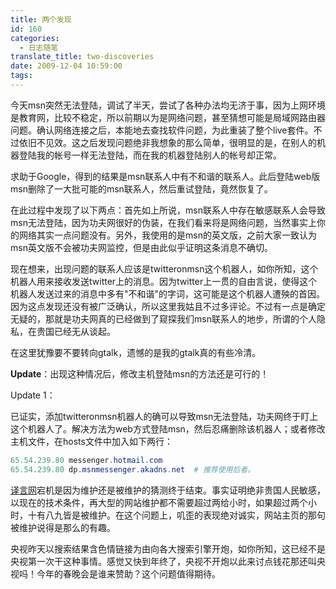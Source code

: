 ```yaml
---
title: 两个发现
id: 160
categories:
  - 日志随笔
translate_title: two-discoveries
date: 2009-12-04 10:59:00
tags:
---
```


今天msn突然无法登陆，调试了半天，尝试了各种办法均无济于事，因为上网环境是教育网，比较不稳定，所以前期以为是网络问题，甚至猜想可能是局域网路由器问题。确认网络连接之后，本能地去查找软件问题，为此重装了整个live套件。不过依旧不见效。这之后发现问题绝非我想象的那么简单，很明显的是，在别人的机器登陆我的帐号一样无法登陆，而在我的机器登陆别人的帐号却正常。

求助于Google，得到的结果是msn联系人中有不和谐的联系人。此后登陆web版msn删除了一大批可能的msn联系人，然后重试登陆，竟然恢复了。

在此过程中发现了以下两点：首先如上所说，msn联系人中存在敏感联系人会导致msn无法登陆，因为功夫网很好的伪装，在我们看来将是网络问题，当然事实上你的网络其实一点问题没有。另外，我使用的是msn的英文版，之前大家一致认为msn英文版不会被功夫网监控，但是由此似乎证明这条消息不确切。

现在想来，出现问题的联系人应该是twitteronmsn这个机器人，如你所知，这个机器人用来接收发送twitter上的消息。因为twitter上一贯的自由言说，使得这个机器人发送过来的消息中多有"不和谐"的字词，这可能是这个机器人遭殃的首因。因为这点发现还没有被广泛确认，所以这里我姑且不过多评论。不过有一点是确定无疑的，那就是功夫网真的已经做到了窥探我们msn联系人的地步，所谓的个人隐私，在贵国已经无从谈起。

在这里犹豫要不要转向gtalk，遗憾的是我的gtalk真的有些冷清。

**Update**：出现这种情况后，修改主机登陆msn的方法还是可行的！

Update 1：

已证实，添加twitteronmsn机器人的确可以导致msn无法登陆，功夫网终于盯上这个机器人了。解决方法为web方式登陆msn，然后忍痛删除该机器人；或者修改主机文件，在hosts文件中加入如下两行：
```powershell
65.54.239.80 messenger.hotmail.com
65.54.239.80 dp.msnmessenger.akadns.net  # 推荐使用后者。
```

[译言网](http://www.yeeyan.com/)宕机是因为维护还是被维护的猜测终于结束。事实证明绝非贵国人民敏感，以现在的技术条件，再大型的网站维护都不需要超过两给小时，如果超过两个小时，十有八九皆是被维护。在这个问题上，叽歪的表现绝对诚实，网站主页的那句被维护说得是那么的有趣。

央视昨天以搜索结果含色情链接为由向各大搜索引擎开炮，如你所知，这已经不是央视第一次干这种事情。感觉又快到年终了，央视不开炮以此来讨点钱花那还叫央视吗！今年的春晚会是谁来赞助？这个问题值得期待。
